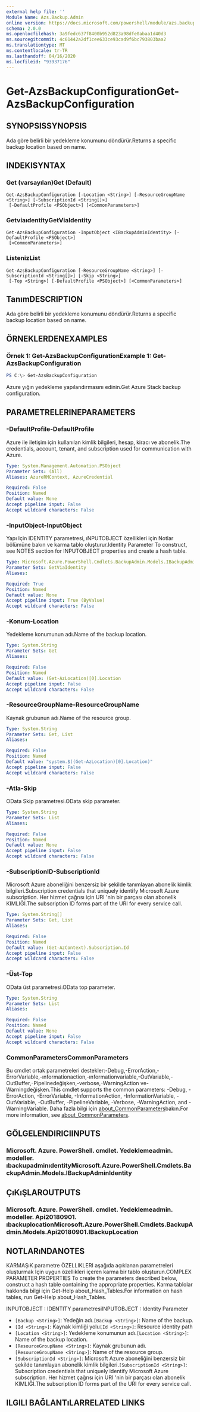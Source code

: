 ```yaml
---
external help file: ''
Module Name: Azs.Backup.Admin
online version: https://docs.microsoft.com/powershell/module/azs.backup.admin/get-azsbackupconfiguration
schema: 2.0.0
ms.openlocfilehash: 3a9fedc637f8400b952d823a98dfe0abaa1d40d3
ms.sourcegitcommit: 4c61442a2df1cee633ce93cad9f6bc793803baa2
ms.translationtype: MT
ms.contentlocale: tr-TR
ms.lasthandoff: 04/16/2020
ms.locfileid: "93937176"
---
```

# <span data-ttu-id="a3336-101">Get-AzsBackupConfiguration</span><span class="sxs-lookup"><span data-stu-id="a3336-101">Get-AzsBackupConfiguration</span></span>

## <span data-ttu-id="a3336-102">SYNOPSIS</span><span class="sxs-lookup"><span data-stu-id="a3336-102">SYNOPSIS</span></span>
<span data-ttu-id="a3336-103">Ada göre belirli bir yedekleme konumunu döndürür.</span><span class="sxs-lookup"><span data-stu-id="a3336-103">Returns a specific backup location based on name.</span></span>

## <span data-ttu-id="a3336-104">INDEKI</span><span class="sxs-lookup"><span data-stu-id="a3336-104">SYNTAX</span></span>

### <span data-ttu-id="a3336-105">Get (varsayılan)</span><span class="sxs-lookup"><span data-stu-id="a3336-105">Get (Default)</span></span>
```
Get-AzsBackupConfiguration [-Location <String>] [-ResourceGroupName <String>] [-SubscriptionId <String[]>]
 [-DefaultProfile <PSObject>] [<CommonParameters>]
```

### <span data-ttu-id="a3336-106">Getviaıdentity</span><span class="sxs-lookup"><span data-stu-id="a3336-106">GetViaIdentity</span></span>
```
Get-AzsBackupConfiguration -InputObject <IBackupAdminIdentity> [-DefaultProfile <PSObject>]
 [<CommonParameters>]
```

### <span data-ttu-id="a3336-107">Listeniz</span><span class="sxs-lookup"><span data-stu-id="a3336-107">List</span></span>
```
Get-AzsBackupConfiguration [-ResourceGroupName <String>] [-SubscriptionId <String[]>] [-Skip <String>]
 [-Top <String>] [-DefaultProfile <PSObject>] [<CommonParameters>]
```

## <span data-ttu-id="a3336-108">Tanım</span><span class="sxs-lookup"><span data-stu-id="a3336-108">DESCRIPTION</span></span>
<span data-ttu-id="a3336-109">Ada göre belirli bir yedekleme konumunu döndürür.</span><span class="sxs-lookup"><span data-stu-id="a3336-109">Returns a specific backup location based on name.</span></span>

## <span data-ttu-id="a3336-110">ÖRNEKLERDEN</span><span class="sxs-lookup"><span data-stu-id="a3336-110">EXAMPLES</span></span>

### <span data-ttu-id="a3336-111">Örnek 1: Get-AzsBackupConfiguration</span><span class="sxs-lookup"><span data-stu-id="a3336-111">Example 1: Get-AzsBackupConfiguration</span></span>
```powershell
PS C:\> Get-AzsBackupConfiguration

```

<span data-ttu-id="a3336-112">Azure yığın yedekleme yapılandırmasını edinin.</span><span class="sxs-lookup"><span data-stu-id="a3336-112">Get Azure Stack backup configuration.</span></span>

## <span data-ttu-id="a3336-113">PARAMETRELERINE</span><span class="sxs-lookup"><span data-stu-id="a3336-113">PARAMETERS</span></span>

### <span data-ttu-id="a3336-114">-DefaultProfile</span><span class="sxs-lookup"><span data-stu-id="a3336-114">-DefaultProfile</span></span>
<span data-ttu-id="a3336-115">Azure ile iletişim için kullanılan kimlik bilgileri, hesap, kiracı ve abonelik.</span><span class="sxs-lookup"><span data-stu-id="a3336-115">The credentials, account, tenant, and subscription used for communication with Azure.</span></span>

```yaml
Type: System.Management.Automation.PSObject
Parameter Sets: (All)
Aliases: AzureRMContext, AzureCredential

Required: False
Position: Named
Default value: None
Accept pipeline input: False
Accept wildcard characters: False

```

### <span data-ttu-id="a3336-116">-InputObject</span><span class="sxs-lookup"><span data-stu-id="a3336-116">-InputObject</span></span>
<span data-ttu-id="a3336-117">Yapı Için IDENTITY parametresi, ıNPUTOBJECT özellikleri için Notlar bölümüne bakın ve karma tablo oluşturur.</span><span class="sxs-lookup"><span data-stu-id="a3336-117">Identity Parameter To construct, see NOTES section for INPUTOBJECT properties and create a hash table.</span></span>

```yaml
Type: Microsoft.Azure.PowerShell.Cmdlets.BackupAdmin.Models.IBackupAdminIdentity
Parameter Sets: GetViaIdentity
Aliases:

Required: True
Position: Named
Default value: None
Accept pipeline input: True (ByValue)
Accept wildcard characters: False

```

### <span data-ttu-id="a3336-118">-Konum</span><span class="sxs-lookup"><span data-stu-id="a3336-118">-Location</span></span>
<span data-ttu-id="a3336-119">Yedekleme konumunun adı.</span><span class="sxs-lookup"><span data-stu-id="a3336-119">Name of the backup location.</span></span>

```yaml
Type: System.String
Parameter Sets: Get
Aliases:

Required: False
Position: Named
Default value: (Get-AzLocation)[0].Location
Accept pipeline input: False
Accept wildcard characters: False

```

### <span data-ttu-id="a3336-120">-ResourceGroupName</span><span class="sxs-lookup"><span data-stu-id="a3336-120">-ResourceGroupName</span></span>
<span data-ttu-id="a3336-121">Kaynak grubunun adı.</span><span class="sxs-lookup"><span data-stu-id="a3336-121">Name of the resource group.</span></span>

```yaml
Type: System.String
Parameter Sets: Get, List
Aliases:

Required: False
Position: Named
Default value: "system.$((Get-AzLocation)[0].Location)"
Accept pipeline input: False
Accept wildcard characters: False

```

### <span data-ttu-id="a3336-122">-Atla</span><span class="sxs-lookup"><span data-stu-id="a3336-122">-Skip</span></span>
<span data-ttu-id="a3336-123">OData Skip parametresi.</span><span class="sxs-lookup"><span data-stu-id="a3336-123">OData skip parameter.</span></span>

```yaml
Type: System.String
Parameter Sets: List
Aliases:

Required: False
Position: Named
Default value: None
Accept pipeline input: False
Accept wildcard characters: False

```

### <span data-ttu-id="a3336-124">-SubscriptionID</span><span class="sxs-lookup"><span data-stu-id="a3336-124">-SubscriptionId</span></span>
<span data-ttu-id="a3336-125">Microsoft Azure aboneliğini benzersiz bir şekilde tanımlayan abonelik kimlik bilgileri.</span><span class="sxs-lookup"><span data-stu-id="a3336-125">Subscription credentials that uniquely identify Microsoft Azure subscription.</span></span>
<span data-ttu-id="a3336-126">Her hizmet çağrısı için URI 'nin bir parçası olan abonelik KIMLIĞI.</span><span class="sxs-lookup"><span data-stu-id="a3336-126">The subscription ID forms part of the URI for every service call.</span></span>

```yaml
Type: System.String[]
Parameter Sets: Get, List
Aliases:

Required: False
Position: Named
Default value: (Get-AzContext).Subscription.Id
Accept pipeline input: False
Accept wildcard characters: False

```

### <span data-ttu-id="a3336-127">-Üst</span><span class="sxs-lookup"><span data-stu-id="a3336-127">-Top</span></span>
<span data-ttu-id="a3336-128">OData üst parametresi.</span><span class="sxs-lookup"><span data-stu-id="a3336-128">OData top parameter.</span></span>

```yaml
Type: System.String
Parameter Sets: List
Aliases:

Required: False
Position: Named
Default value: None
Accept pipeline input: False
Accept wildcard characters: False

```

### <span data-ttu-id="a3336-129">CommonParameters</span><span class="sxs-lookup"><span data-stu-id="a3336-129">CommonParameters</span></span>
<span data-ttu-id="a3336-130">Bu cmdlet ortak parametreleri destekler:-Debug,-ErrorAction,-ErrorVariable,-ınformationaction,-ınformationvariable,-OutVariable,-OutBuffer,-Pipelinedeğişken,-verbose,-WarningAction ve-Warningdeğişken.</span><span class="sxs-lookup"><span data-stu-id="a3336-130">This cmdlet supports the common parameters: -Debug, -ErrorAction, -ErrorVariable, -InformationAction, -InformationVariable, -OutVariable, -OutBuffer, -PipelineVariable, -Verbose, -WarningAction, and -WarningVariable.</span></span> <span data-ttu-id="a3336-131">Daha fazla bilgi için [about_CommonParameters](http://go.microsoft.com/fwlink/?LinkID=113216)bakın.</span><span class="sxs-lookup"><span data-stu-id="a3336-131">For more information, see [about_CommonParameters](http://go.microsoft.com/fwlink/?LinkID=113216).</span></span>

## <span data-ttu-id="a3336-132">GÖLGELENDIRICI</span><span class="sxs-lookup"><span data-stu-id="a3336-132">INPUTS</span></span>

### <span data-ttu-id="a3336-133">Microsoft. Azure. PowerShell. cmdlet. Yedeklemeadmin. modeller. ıbackupadminıdentity</span><span class="sxs-lookup"><span data-stu-id="a3336-133">Microsoft.Azure.PowerShell.Cmdlets.BackupAdmin.Models.IBackupAdminIdentity</span></span>

## <span data-ttu-id="a3336-134">ÇıKıŞLAR</span><span class="sxs-lookup"><span data-stu-id="a3336-134">OUTPUTS</span></span>

### <span data-ttu-id="a3336-135">Microsoft. Azure. PowerShell. cmdlet. Yedeklemeadmin. modeller. Api20180901. ıbackuplocation</span><span class="sxs-lookup"><span data-stu-id="a3336-135">Microsoft.Azure.PowerShell.Cmdlets.BackupAdmin.Models.Api20180901.IBackupLocation</span></span>

## <span data-ttu-id="a3336-136">NOTLARıNDA</span><span class="sxs-lookup"><span data-stu-id="a3336-136">NOTES</span></span>

<span data-ttu-id="a3336-137">KARMAŞıK parametre ÖZELLIKLERI aşağıda açıklanan parametreleri oluşturmak Için uygun özellikleri içeren karma bir tablo oluşturun.</span><span class="sxs-lookup"><span data-stu-id="a3336-137">COMPLEX PARAMETER PROPERTIES To create the parameters described below, construct a hash table containing the appropriate properties.</span></span> <span data-ttu-id="a3336-138">Karma tablolar hakkında bilgi için Get-Help about_Hash_Tables.</span><span class="sxs-lookup"><span data-stu-id="a3336-138">For information on hash tables, run Get-Help about_Hash_Tables.</span></span>

<span data-ttu-id="a3336-139">INPUTOBJECT <IBackupAdminIdentity> : IDENTITY parametresi</span><span class="sxs-lookup"><span data-stu-id="a3336-139">INPUTOBJECT <IBackupAdminIdentity>: Identity Parameter</span></span>
  - <span data-ttu-id="a3336-140">`[Backup <String>]`: Yedeğin adı.</span><span class="sxs-lookup"><span data-stu-id="a3336-140">`[Backup <String>]`: Name of the backup.</span></span>
  - <span data-ttu-id="a3336-141">`[Id <String>]`: Kaynak kimliği yolu</span><span class="sxs-lookup"><span data-stu-id="a3336-141">`[Id <String>]`: Resource identity path</span></span>
  - <span data-ttu-id="a3336-142">`[Location <String>]`: Yedekleme konumunun adı.</span><span class="sxs-lookup"><span data-stu-id="a3336-142">`[Location <String>]`: Name of the backup location.</span></span>
  - <span data-ttu-id="a3336-143">`[ResourceGroupName <String>]`: Kaynak grubunun adı.</span><span class="sxs-lookup"><span data-stu-id="a3336-143">`[ResourceGroupName <String>]`: Name of the resource group.</span></span>
  - <span data-ttu-id="a3336-144">`[SubscriptionId <String>]`: Microsoft Azure aboneliğini benzersiz bir şekilde tanımlayan abonelik kimlik bilgileri.</span><span class="sxs-lookup"><span data-stu-id="a3336-144">`[SubscriptionId <String>]`: Subscription credentials that uniquely identify Microsoft Azure subscription.</span></span> <span data-ttu-id="a3336-145">Her hizmet çağrısı için URI 'nin bir parçası olan abonelik KIMLIĞI.</span><span class="sxs-lookup"><span data-stu-id="a3336-145">The subscription ID forms part of the URI for every service call.</span></span>

## <span data-ttu-id="a3336-146">ILGILI BAĞLANTıLAR</span><span class="sxs-lookup"><span data-stu-id="a3336-146">RELATED LINKS</span></span>

